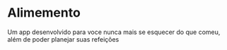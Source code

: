 # Alimemento
Um app desenvolvido para voce nunca mais se esquecer do que comeu, além de poder planejar suas refeições
